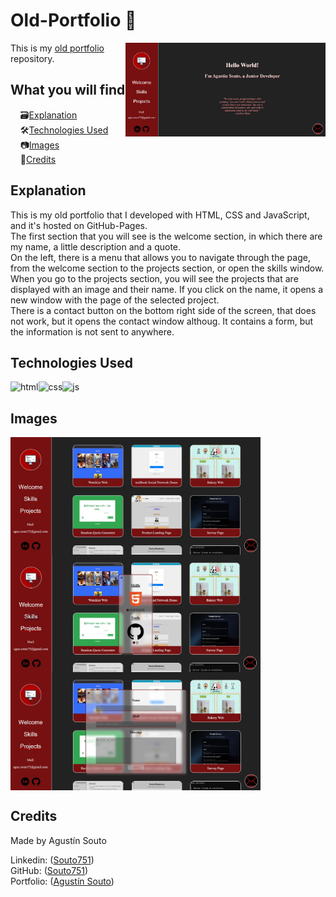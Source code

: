 # Old-Portfolio :briefcase:

<img src="https://github.com/Souto751/project-imgs/blob/main/oldportfoliorepo.jpg?raw=true" alt="html" width="320px" align="right" />
This is my <a href="https://souto751.github.io/old-portfolio/" target="_blank" rel="noreferrer">old portfolio</a> repository. <br />

## What you will find

&nbsp;&nbsp;&nbsp;&nbsp;:card_file_box:<a href="#explanation">Explanation</a><br/>
&nbsp;&nbsp;&nbsp;&nbsp;:hammer_and_wrench:<a href="#tech">Technologies Used</a><br/>
&nbsp;&nbsp;&nbsp;&nbsp;:camera:<a href="#images">Images</a><br/>
&nbsp;&nbsp;&nbsp;&nbsp;:adult:<a href="#credits">Credits</a><br/>

<div id="explanation"></div>

## Explanation

This is my old portfolio that I developed with HTML, CSS and JavaScript, and it's hosted on GitHub-Pages.<br/>
The first section that you will see is the welcome section, in which there are my name, a little description and a quote.<br/>
On the left, there is a menu that allows you to navigate through the page, from the welcome section to the projects section, or open the skills window.<br/>
When you go to the projects section, you will see the projects that are displayed with an image and their name. If you click on the name, it opens a new window with the page of the selected project.<br/>
There is a contact button on the bottom right side of the screen, that does not work, but it opens the contact window althoug. It contains a form, but the information is not sent to anywhere.<br/>

<div id="tech"></div>

## Technologies Used

<img src="https://icon-icons.com/icons2/2107/PNG/32/file_type_html_icon_130541.png" alt="html" align="left" />
<img src="https://icon-icons.com/icons2/2107/PNG/32/file_type_css_icon_130661.png" alt="css" align="left" />
<img src="https://icon-icons.com/icons2/2108/PNG/32/javascript_icon_130900.png" alt="js" align="left" /><br/>

<div id="images"></div>

## Images

<img src="https://github.com/Souto751/project-imgs/blob/main/oldportfoliorepoprojects.jpg?raw=true" alt="html" align="center" width="400px" />

<img src="https://github.com/Souto751/project-imgs/blob/main/oldportfolioreposkills.jpg?raw=true" alt="html" align="center" width="400px" />

<img src="https://github.com/Souto751/project-imgs/blob/main/oldportfoliorepocontact.jpg?raw=true" alt="html" align="center" width="400px" />

<div id="credits"></div>

## Credits

Made by Agustín Souto

Linkedin: (<a href="https://www.linkedin.com/in/souto751/">Souto751</a>)<br/>
GitHub: (<a href="https://github.com/Souto751">Souto751</a>)<br/>
Portfolio: (<a href="https://souto751.github.io/old-portfolio/">Agustín Souto</a>)<br/>
